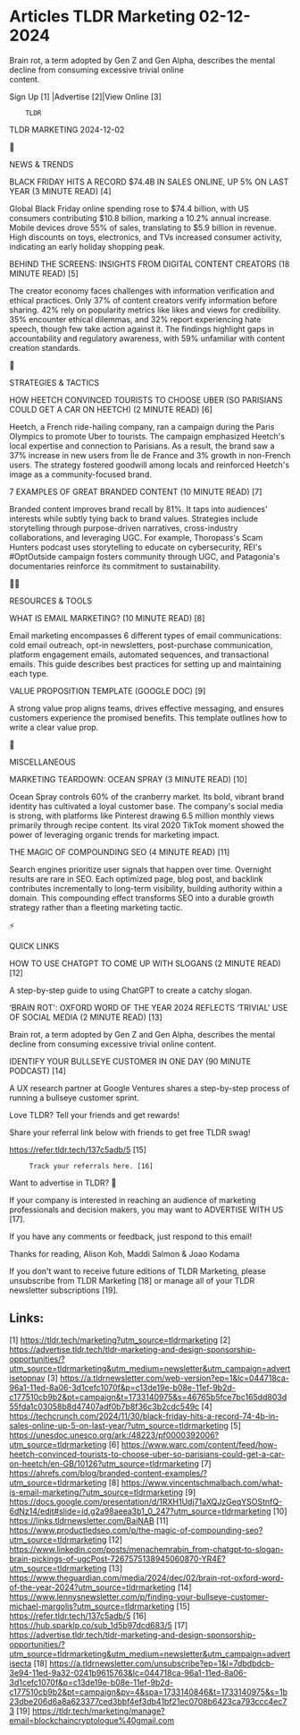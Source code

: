 # Articles TLDR Marketing 02-12-2024

Brain rot, a term adopted by Gen Z and Gen Alpha, describes the mental
decline from consuming excessive trivial online
content. ‌ ‌ ‌ ‌ ‌ ‌ ‌ ‌ ‌ ‌ ‌ ‌ ‌ ‌ ‌ ‌ ‌ ‌ ‌ ‌ ‌ ‌ ‌ ‌ ‌ ‌  ‌ ‌ ‌ ‌ ‌ ‌ ‌ ‌ ‌ ‌ ‌ ‌ ‌ ‌ ‌ ‌ ‌ ‌ ‌ ‌ ‌ ‌ ‌ ‌ ‌ ‌ 


 Sign Up [1] |Advertise [2]|View Online [3] 

		TLDR 

TLDR MARKETING 2024-12-02

📱 

NEWS & TRENDS

 BLACK FRIDAY HITS A RECORD $74.4B IN SALES ONLINE, UP 5% ON LAST YEAR
(3 MINUTE READ) [4] 

 Global Black Friday online spending rose to $74.4 billion, with US
consumers contributing $10.8 billion, marking a 10.2% annual increase.
Mobile devices drove 55% of sales, translating to $5.9 billion in
revenue. High discounts on toys, electronics, and TVs increased
consumer activity, indicating an early holiday shopping peak. 

 BEHIND THE SCREENS: INSIGHTS FROM DIGITAL CONTENT CREATORS (18 MINUTE
READ) [5] 

 The creator economy faces challenges with information verification
and ethical practices. Only 37% of content creators verify information
before sharing. 42% rely on popularity metrics like likes and views
for credibility. 35% encounter ethical dilemmas, and 32% report
experiencing hate speech, though few take action against it. The
findings highlight gaps in accountability and regulatory awareness,
with 59% unfamiliar with content creation standards. 

🚀 

STRATEGIES & TACTICS

 HOW HEETCH CONVINCED TOURISTS TO CHOOSE UBER (SO PARISIANS COULD GET
A CAR ON HEETCH) (2 MINUTE READ) [6] 

 Heetch, a French ride-hailing company, ran a campaign during the
Paris Olympics to promote Uber to tourists. The campaign emphasized
Heetch's local expertise and connection to Parisians. As a result, the
brand saw a 37% increase in new users from Île de France and 3%
growth in non-French users. The strategy fostered goodwill among
locals and reinforced Heetch's image as a community-focused brand. 

 7 EXAMPLES OF GREAT BRANDED CONTENT (10 MINUTE READ) [7] 

 Branded content improves brand recall by 81%. It taps into audiences'
interests while subtly tying back to brand values. Strategies include
storytelling through purpose-driven narratives, cross-industry
collaborations, and leveraging UGC. For example, Thoropass's Scam
Hunters podcast uses storytelling to educate on cybersecurity, REI's
#OptOutside campaign fosters community through UGC, and Patagonia's
documentaries reinforce its commitment to sustainability. 

🧑‍💻 

RESOURCES & TOOLS

 WHAT IS EMAIL MARKETING? (10 MINUTE READ) [8] 

 Email marketing encompasses 6 different types of email
communications: cold email outreach, opt-in newsletters, post-purchase
communication, platform engagement emails, automated sequences, and
transactional emails. This guide describes best practices for setting
up and maintaining each type. 

 VALUE PROPOSITION TEMPLATE (GOOGLE DOC) [9] 

 A strong value prop aligns teams, drives effective messaging, and
ensures customers experience the promised benefits. This template
outlines how to write a clear value prop. 

🎁 

MISCELLANEOUS

 MARKETING TEARDOWN: OCEAN SPRAY (3 MINUTE READ) [10] 

 Ocean Spray controls 60% of the cranberry market. Its bold, vibrant
brand identity has cultivated a loyal customer base. The company's
social media is strong, with platforms like Pinterest drawing 6.5
million monthly views primarily through recipe content. Its viral 2020
TikTok moment showed the power of leveraging organic trends for
marketing impact. 

 THE MAGIC OF COMPOUNDING SEO (4 MINUTE READ) [11] 

 Search engines prioritize user signals that happen over time.
Overnight results are rare in SEO. Each optimized page, blog post, and
backlink contributes incrementally to long-term visibility, building
authority within a domain. This compounding effect transforms SEO into
a durable growth strategy rather than a fleeting marketing tactic. 

⚡ 

QUICK LINKS

 HOW TO USE CHATGPT TO COME UP WITH SLOGANS (2 MINUTE READ) [12] 

 A step-by-step guide to using ChatGPT to create a catchy slogan. 

 ‘BRAIN ROT': OXFORD WORD OF THE YEAR 2024 REFLECTS ‘TRIVIAL' USE
OF SOCIAL MEDIA (2 MINUTE READ) [13] 

 Brain rot, a term adopted by Gen Z and Gen Alpha, describes the
mental decline from consuming excessive trivial online content. 

 IDENTIFY YOUR BULLSEYE CUSTOMER IN ONE DAY (90 MINUTE PODCAST) [14] 

 A UX research partner at Google Ventures shares a step-by-step
process of running a bullseye customer sprint. 

Love TLDR? Tell your friends and get rewards!

 Share your referral link below with friends to get free TLDR swag! 

 https://refer.tldr.tech/137c5adb/5 [15] 

		 Track your referrals here. [16] 

Want to advertise in TLDR? 📰

 If your company is interested in reaching an audience of marketing
professionals and decision makers, you may want to ADVERTISE WITH US
[17]. 

 If you have any comments or feedback, just respond to this email! 

Thanks for reading, 
Alison Koh, Maddi Salmon & Joao Kodama 

If you don't want to receive future editions of TLDR Marketing, please
unsubscribe from TLDR Marketing [18] or manage all of your TLDR
newsletter subscriptions [19]. 

 

Links:
------
[1] https://tldr.tech/marketing?utm_source=tldrmarketing
[2] https://advertise.tldr.tech/tldr-marketing-and-design-sponsorship-opportunities/?utm_source=tldrmarketing&utm_medium=newsletter&utm_campaign=advertisetopnav
[3] https://a.tldrnewsletter.com/web-version?ep=1&lc=044718ca-96a1-11ed-8a06-3d1cefc1070f&p=c13de19e-b08e-11ef-9b2d-c177510cb9b2&pt=campaign&t=1733140975&s=46765b5fce7bc165dd803d55fda1c03058b8d47407adf0b7b8f36c3b2cdc549c
[4] https://techcrunch.com/2024/11/30/black-friday-hits-a-record-74-4b-in-sales-online-up-5-on-last-year/?utm_source=tldrmarketing
[5] https://unesdoc.unesco.org/ark:/48223/pf0000392006?utm_source=tldrmarketing
[6] https://www.warc.com/content/feed/how-heetch-convinced-tourists-to-choose-uber-so-parisians-could-get-a-car-on-heetch/en-GB/10126?utm_source=tldrmarketing
[7] https://ahrefs.com/blog/branded-content-examples/?utm_source=tldrmarketing
[8] https://www.vincentschmalbach.com/what-is-email-marketing/?utm_source=tldrmarketing
[9] https://docs.google.com/presentation/d/1RXH1Udj71aXQJzGeqYSOStnfQ-6dNz14/edit#slide=id.g2a98aeea3b1_0_247?utm_source=tldrmarketing
[10] https://links.tldrnewsletter.com/BaiNAB
[11] https://www.productledseo.com/p/the-magic-of-compounding-seo?utm_source=tldrmarketing
[12] https://www.linkedin.com/posts/menachemrabin_from-chatgpt-to-slogan-brain-pickings-of-ugcPost-7267575138945060870-YR4E?utm_source=tldrmarketing
[13] https://www.theguardian.com/media/2024/dec/02/brain-rot-oxford-word-of-the-year-2024?utm_source=tldrmarketing
[14] https://www.lennysnewsletter.com/p/finding-your-bullseye-customer-michael-margolis?utm_source=tldrmarketing
[15] https://refer.tldr.tech/137c5adb/5
[16] https://hub.sparklp.co/sub_1d5b97dcd683/5
[17] https://advertise.tldr.tech/tldr-marketing-and-design-sponsorship-opportunities/?utm_source=tldrmarketing&utm_medium=newsletter&utm_campaign=advertisecta
[18] https://a.tldrnewsletter.com/unsubscribe?ep=1&l=7dbdbdcb-3e94-11ed-9a32-0241b9615763&lc=044718ca-96a1-11ed-8a06-3d1cefc1070f&p=c13de19e-b08e-11ef-9b2d-c177510cb9b2&pt=campaign&pv=4&spa=1733140846&t=1733140975&s=1b23dbe206d6a8a623377ced3bbf4ef3db41bf21ec0708b6423ca793ccc4ec73
[19] https://tldr.tech/marketing/manage?email=blockchaincryptologue%40gmail.com
